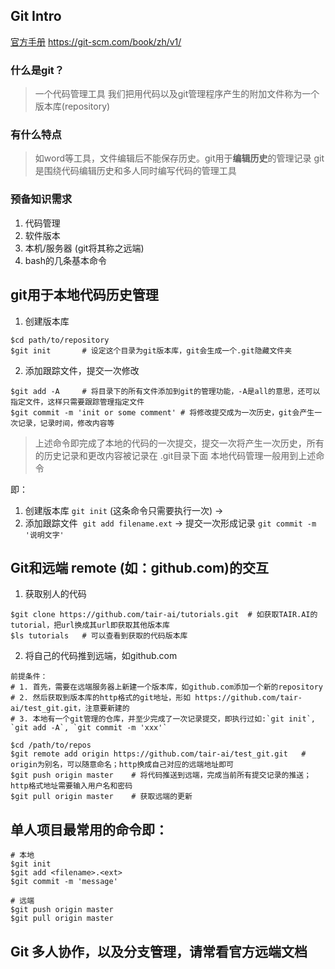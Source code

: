 ## Git Intro

[官方手册](https://git-scm.com/book/zh/v1/) https://git-scm.com/book/zh/v1/


### 什么是git？

> 一个代码管理工具
> 我们把用代码以及git管理程序产生的附加文件称为一个版本库(repository)

### 有什么特点

> 如word等工具，文件编辑后不能保存历史。git用于**编辑历史**的管理记录
> git是围绕代码编辑历史和多人同时编写代码的管理工具

### 预备知识需求

1. 代码管理
2. 软件版本
3. 本机/服务器 (git将其称之远端)
4. bash的几条基本命令


## git用于本地代码历史管理

1. 创建版本库

```
$cd path/to/repository
$git init       # 设定这个目录为git版本库，git会生成一个.git隐藏文件夹
```

2. 添加跟踪文件，提交一次修改
```
$git add -A     # 将目录下的所有文件添加到git的管理功能，-A是all的意思，还可以指定文件，这样只需要跟踪管理指定文件
$git commit -m 'init or some comment' # 将修改提交成为一次历史，git会产生一次记录，记录时间，修改内容等
```

> 上述命令即完成了本地的代码的一次提交，提交一次将产生一次历史，所有的历史记录和更改内容被记录在 .git目录下面
> 本地代码管理一般用到上述命令

即：

1. 创建版本库 `git init` (这条命令只需要执行一次) ->  
2. 添加跟踪文件  `git add filename.ext`  -> 提交一次形成记录 `git commit -m '说明文字'`  

## Git和远端 remote (如：github.com)的交互

1. 获取别人的代码

```
$git clone https://github.com/tair-ai/tutorials.git  # 如获取TAIR.AI的tutorial，把url换成其url即获取其他版本库
$ls tutorials   # 可以查看到获取的代码版本库
```

2. 将自己的代码推到远端，如github.com
```
前提条件： 
# 1. 首先，需要在远端服务器上新建一个版本库，如github.com添加一个新的repository
# 2. 然后获取到版本库的http格式的git地址，形如 https://github.com/tair-ai/test_git.git，注意要新建的
# 3. 本地有一个git管理的仓库，并至少完成了一次记录提交，即执行过如:`git init`, `git add -A`, `git commit -m 'xxx'`

$cd /path/to/repos
$git remote add origin https://github.com/tair-ai/test_git.git   # origin为别名，可以随意命名；http换成自己对应的远端地址即可
$git push origin master    # 将代码推送到远端，完成当前所有提交记录的推送；http格式地址需要输入用户名和密码
$git pull origin master    # 获取远端的更新
```

##  单人项目最常用的命令即：

```
# 本地
$git init
$git add <filename>.<ext>
$git commit -m 'message'

# 远端
$git push origin master
$git pull origin master 
```

## Git 多人协作，以及分支管理，请常看官方远端文档
